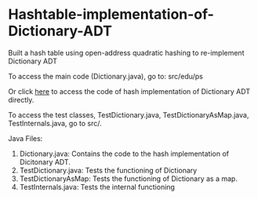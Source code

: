 # Hashtable-implementation-of-Dictionary-ADT
Built a hash table using open-address quadratic hashing to re-implement Dictionary ADT

To access the main code (Dictionary.java), go to: src/edu/ps

Or click [here](src/edu/ps) to access the code of hash implementation of Dictionary ADT directly.

To access the test classes, TestDictionary.java, TestDictionaryAsMap.java, TestInternals.java, go to src/.

Java Files:
1) Dictionary.java: Contains the code to the hash implementation of Dicitonary ADT.
2) TestDictionary.java: Tests the functioning of Dictionary
3) TestDictionaryAsMap: Tests the functioning of Dictionary as a map.
4) TestInternals.java: Tests the internal functioning 


